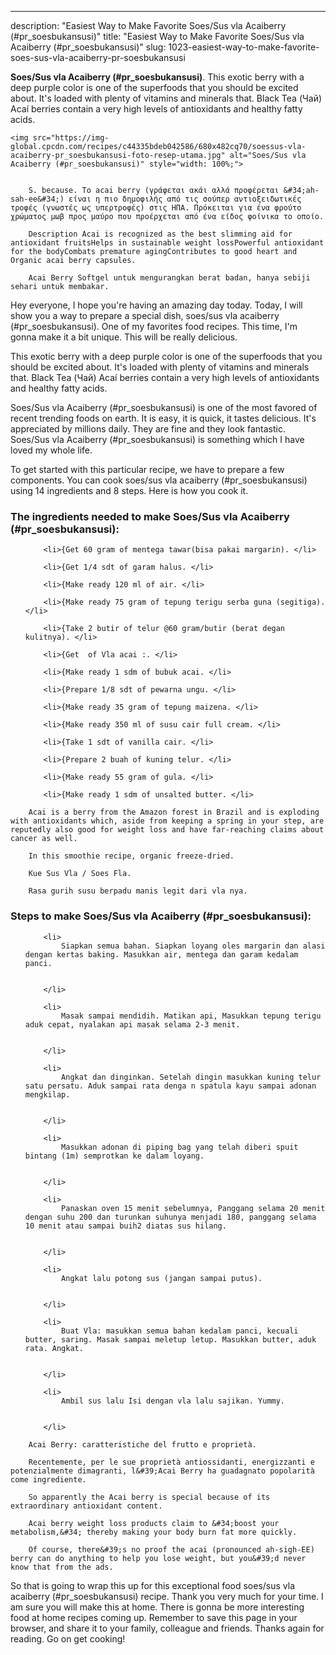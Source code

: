 ---
description: "Easiest Way to Make Favorite Soes/Sus vla Acaiberry (#pr_soesbukansusi)"
title: "Easiest Way to Make Favorite Soes/Sus vla Acaiberry (#pr_soesbukansusi)"
slug: 1023-easiest-way-to-make-favorite-soes-sus-vla-acaiberry-pr-soesbukansusi

<p>
	<strong>Soes/Sus vla Acaiberry (#pr_soesbukansusi)</strong>. 
	This exotic berry with a deep purple color is one of the superfoods that you should be excited about. It&#39;s loaded with plenty of vitamins and minerals that. Black Tea (Чай) Acaí berries contain a very high levels of antioxidants and healthy fatty acids.
</p>
<p>
	
	<img src="https://img-global.cpcdn.com/recipes/c44335bdeb042586/680x482cq70/soessus-vla-acaiberry-pr_soesbukansusi-foto-resep-utama.jpg" alt="Soes/Sus vla Acaiberry (#pr_soesbukansusi)" style="width: 100%;">
	
	
		S. because. Το acai berry (γράφεται ακάι αλλά προφέρεται &#34;ah-sah-ee&#34;) είναι η πιο δημοφιλής από τις σούπερ αντιοξειδωτικές τροφές (γνωστές ως υπερτροφές) στις ΗΠΑ. Πρόκειται για ένα φρούτο χρώματος μωβ προς μαύρο που προέρχεται από ένα είδος φοίνικα το οποίο.
	
		Description Acai is recognized as the best slimming aid for antioxidant fruitsHelps in sustainable weight lossPowerful antioxidant for the bodyCombats premature agingContributes to good heart and Organic acai berry capsules.
	
		Acai Berry Softgel untuk mengurangkan berat badan, hanya sebiji sehari untuk membakar.
	
</p>
<p>
	Hey everyone, I hope you're having an amazing day today. Today, I will show you a way to prepare a special dish, soes/sus vla acaiberry (#pr_soesbukansusi). One of my favorites food recipes. This time, I'm gonna make it a bit unique. This will be really delicious.
</p>
	
<p>
	This exotic berry with a deep purple color is one of the superfoods that you should be excited about. It&#39;s loaded with plenty of vitamins and minerals that. Black Tea (Чай) Acaí berries contain a very high levels of antioxidants and healthy fatty acids.
</p>
<p>
	Soes/Sus vla Acaiberry (#pr_soesbukansusi) is one of the most favored of recent trending foods on earth. It is easy, it is quick, it tastes delicious. It's appreciated by millions daily. They are fine and they look fantastic. Soes/Sus vla Acaiberry (#pr_soesbukansusi) is something which I have loved my whole life.
</p>

<p>
To get started with this particular recipe, we have to prepare a few components. You can cook soes/sus vla acaiberry (#pr_soesbukansusi) using 14 ingredients and 8 steps. Here is how you cook it.
</p>

<h3>The ingredients needed to make Soes/Sus vla Acaiberry (#pr_soesbukansusi):</h3>

<ol>
	
		<li>{Get 60 gram of mentega tawar(bisa pakai margarin). </li>
	
		<li>{Get 1/4 sdt of garam halus. </li>
	
		<li>{Make ready 120 ml of air. </li>
	
		<li>{Make ready 75 gram of tepung terigu serba guna (segitiga). </li>
	
		<li>{Take 2 butir of telur @60 gram/butir (berat degan kulitnya). </li>
	
		<li>{Get  of Vla acai :. </li>
	
		<li>{Make ready 1 sdm of bubuk acai. </li>
	
		<li>{Prepare 1/8 sdt of pewarna ungu. </li>
	
		<li>{Make ready 35 gram of tepung maizena. </li>
	
		<li>{Make ready 350 ml of susu cair full cream. </li>
	
		<li>{Take 1 sdt of vanilla cair. </li>
	
		<li>{Prepare 2 buah of kuning telur. </li>
	
		<li>{Make ready 55 gram of gula. </li>
	
		<li>{Make ready 1 sdm of unsalted butter. </li>
	
</ol>
<p>
	
		Acai is a berry from the Amazon forest in Brazil and is exploding with antioxidants which, aside from keeping a spring in your step, are reputedly also good for weight loss and have far-reaching claims about cancer as well.
	
		In this smoothie recipe, organic freeze-dried.
	
		Kue Sus Vla / Soes Fla.
	
		Rasa gurih susu berpadu manis legit dari vla nya.
	
</p>

<h3>Steps to make Soes/Sus vla Acaiberry (#pr_soesbukansusi):</h3>

<ol>
	
		<li>
			Siapkan semua bahan. Siapkan loyang oles margarin dan alasi dengan kertas baking. Masukkan air, mentega dan garam kedalam panci.
			
			
		</li>
	
		<li>
			Masak sampai mendidih. Matikan api, Masukkan tepung terigu aduk cepat, nyalakan api masak selama 2-3 menit.
			
			
		</li>
	
		<li>
			Angkat dan dinginkan. Setelah dingin masukkan kuning telur satu persatu. Aduk sampai rata denga n spatula kayu sampai adonan mengkilap.
			
			
		</li>
	
		<li>
			Masukkan adonan di piping bag yang telah diberi spuit bintang (1m) semprotkan ke dalam loyang.
			
			
		</li>
	
		<li>
			Panaskan oven 15 menit sebelumnya, Panggang selama 20 menit dengan suhu 200 dan turunkan suhunya menjadi 180, panggang selama 10 menit atau sampai buih2 diatas sus hilang.
			
			
		</li>
	
		<li>
			Angkat lalu potong sus (jangan sampai putus).
			
			
		</li>
	
		<li>
			Buat Vla: masukkan semua bahan kedalam panci, kecuali butter, saring. Masak sampai meletup letup. Masukkan butter, aduk rata. Angkat.
			
			
		</li>
	
		<li>
			Ambil sus lalu Isi dengan vla lalu sajikan. Yummy.
			
			
		</li>
	
</ol>

<p>
	
		Acai Berry: caratteristiche del frutto e proprietà.
	
		Recentemente, per le sue proprietà antiossidanti, energizzanti e potenzialmente dimagranti, l&#39;Acai Berry ha guadagnato popolarità come ingrediente.
	
		So apparently the Acai berry is special because of its extraordinary antioxidant content.
	
		Acai berry weight loss products claim to &#34;boost your metabolism,&#34; thereby making your body burn fat more quickly.
	
		Of course, there&#39;s no proof the acai (pronounced ah-sigh-EE) berry can do anything to help you lose weight, but you&#39;d never know that from the ads.
	
</p>

<p>
	So that is going to wrap this up for this exceptional food soes/sus vla acaiberry (#pr_soesbukansusi) recipe. Thank you very much for your time. I am sure you will make this at home. There is gonna be more interesting food at home recipes coming up. Remember to save this page in your browser, and share it to your family, colleague and friends. Thanks again for reading. Go on get cooking!
</p>
